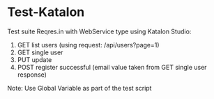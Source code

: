 # Test-Katalon

Test suite Reqres.in with WebService type using Katalon Studio:
1. GET list users (using request: /api/users?page=1)
2. GET single user
3. PUT update
4. POST register successful (email value taken from GET single user response)

Note: Use Global Variable as part of the test script
